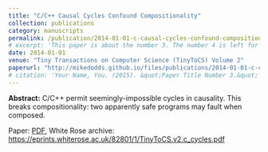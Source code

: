 ```yaml
---
title: "C/C++ Causal Cycles Confound Compositionality"
collection: publications
category: manuscripts
permalink: /publication/2014-01-01-c-causal-cycles-confound-compositionality
# excerpt: 'This paper is about the number 3. The number 4 is left for future work.'
date: 2014-01-01
venue: "Tiny Transactions on Computer Science (TinyToCS) Volume 2"
paperurl: "http://mikedodds.github.io/files/publications/2014-01-01-c-causal-cycles-confound-compositionality.pdf"
# citation: 'Your Name, You. (2015). &quot;Paper Title Number 3.&quot; <i>Journal 1</i>. 1(3).'
---
```


**Abstract:** C/C++ permit seemingly-impossible cycles in causality. This breaks compositionality: two apparently safe programs may fault when composed.

Paper: [PDF](http://mikedodds.github.io/files/publications/2014-01-01-c-causal-cycles-confound-compositionality.pdf), White Rose archive: <https://eprints.whiterose.ac.uk/82801/1/TinyToCS.v2.c_cycles.pdf>